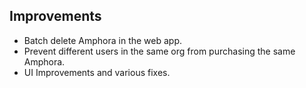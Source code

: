 ## Improvements

* Batch delete Amphora in the web app.
* Prevent different users in the same org from purchasing the same Amphora.
* UI Improvements and various fixes.
